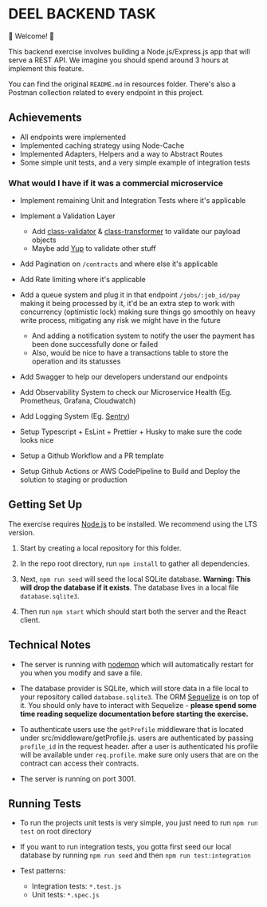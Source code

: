 # DEEL BACKEND TASK

💫 Welcome! 🎉

This backend exercise involves building a Node.js/Express.js app that will serve a REST API. We imagine you should spend around 3 hours at implement this feature.

You can find the original `README.md` in resources folder. There's also a Postman collection related to every endpoint in this project.

## Achievements
- All endpoints were implemented
- Implemented caching strategy using Node-Cache
- Implemented Adapters, Helpers and a way to Abstract Routes
- Some simple unit tests, and a very simple example of integration tests

### What would I have if it was a commercial microservice
- Implement remaining Unit and Integration Tests where it's applicable

- Implement a Validation Layer
    - Add [class-validator](https://www.npmjs.com/package/class-validator) & [class-transformer](https://www.npmjs.com/package/class-transformer) to validate our payload objects
    - Maybe add [Yup](https://www.npmjs.com/package/yup) to validate other stuff

- Add Pagination on `/contracts` and where else it's applicable

- Add Rate limiting where it's applicable

- Add a queue system and plug it in that endpoint `/jobs/:job_id/pay` making it being processed by it, it'd be an extra step to work with concurrency (optimistic lock) making sure things go smoothly on heavy write process, mitigating any risk we might have in the future
    - And adding a notification system to notify the user the payment has been done successfully done or failed
    - Also, would be nice to have a transactions table to store the operation and its statusses

- Add Swagger to help our developers understand our endpoints

- Add Observability System to check our Microservice Health (Eg. Prometheus, Grafana, Cloudwatch)

- Add Logging System (Eg. [Sentry](https://sentry.io/))

- Setup Typescript + EsLint + Prettier + Husky to make sure the code looks nice

- Setup a Github Workflow and a PR template

- Setup Github Actions or AWS CodePipeline to Build and Deploy the solution to staging or production

## Getting Set Up

The exercise requires [Node.js](https://nodejs.org/en/) to be installed. We recommend using the LTS version.

1. Start by creating a local repository for this folder.

1. In the repo root directory, run `npm install` to gather all dependencies.

1. Next, `npm run seed` will seed the local SQLite database. **Warning: This will drop the database if it exists**. The database lives in a local file `database.sqlite3`.

1. Then run `npm start` which should start both the server and the React client.

## Technical Notes

- The server is running with [nodemon](https://nodemon.io/) which will automatically restart for you when you modify and save a file.

- The database provider is SQLite, which will store data in a file local to your repository called `database.sqlite3`. The ORM [Sequelize](http://docs.sequelizejs.com/) is on top of it. You should only have to interact with Sequelize - **please spend some time reading sequelize documentation before starting the exercise.**

- To authenticate users use the `getProfile` middleware that is located under src/middleware/getProfile.js. users are authenticated by passing `profile_id` in the request header. after a user is authenticated his profile will be available under `req.profile`. make sure only users that are on the contract can access their contracts.

- The server is running on port 3001.

## Running Tests

- To run the projects unit tests is very simple, you just need to run `npm run test` on root directory

- If you want to run integration tests, you gotta first seed our local database by running `npm run seed` and then `npm run test:integration`

- Test patterns:
    - Integration tests: `*.test.js`
    - Unit tests: `*.spec.js`

